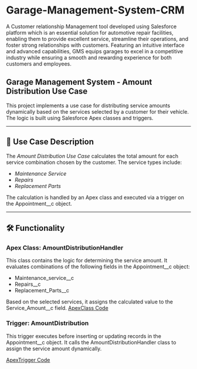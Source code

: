 # Garage-Management-System-CRM


A Customer relationship Management tool developed using Salesforce platform which is an essential solution for automotive repair facilities, enabling them to provide excellent service, streamline their operations, and foster strong relationships with customers. Featuring an intuitive interface and advanced capabilities, GMS equips garages to excel in a competitive industry while ensuring a smooth and rewarding experience for both customers and employees.

## Garage Management System - Amount Distribution Use Case

This project implements a use case for distributing service amounts dynamically based on the services selected by a customer for their vehicle. The logic is built using Salesforce Apex classes and triggers.

---

## 📝 Use Case Description

The *Amount Distribution Use Case* calculates the total amount for each service combination chosen by the customer. The service types include:

- *Maintenance Service*
- *Repairs*
- *Replacement Parts*

The calculation is handled by an Apex class and executed via a trigger on the Appointment__c object.

---

## 🛠 Functionality

### Apex Class: AmountDistributionHandler
This class contains the logic for determining the service amount. It evaluates combinations of the following fields in the Appointment__c object:
- Maintenance_service__c
- Repairs__c
- Replacement_Parts__c

Based on the selected services, it assigns the calculated value to the Service_Amount__c field.
[ApexClass Code](/ApexClass.java)

### Trigger: AmountDistribution
This trigger executes before inserting or updating records in the Appointment__c object. It calls the AmountDistributionHandler class to assign the service amount dynamically.

[ApexTrigger Code](/ApexTrigger.java)
